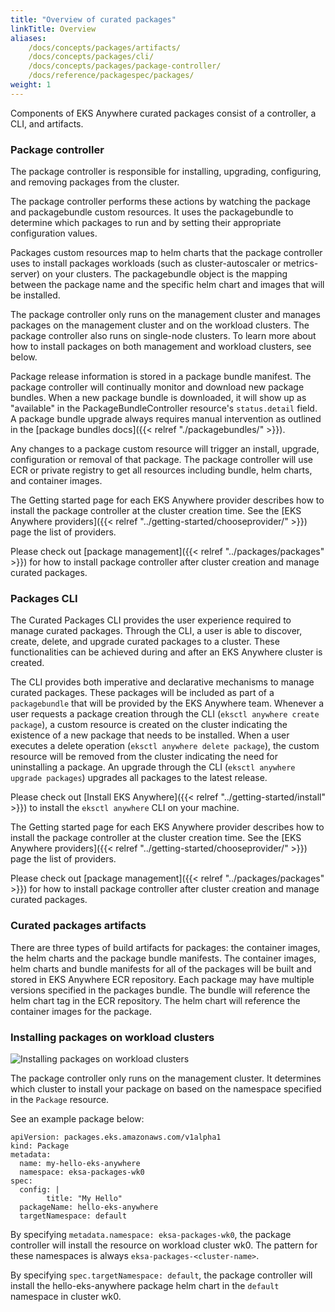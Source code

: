 ```yaml
---
title: "Overview of curated packages"
linkTitle: Overview
aliases:
    /docs/concepts/packages/artifacts/
    /docs/concepts/packages/cli/
    /docs/concepts/packages/package-controller/
    /docs/reference/packagespec/packages/
weight: 1
---
```


Components of EKS Anywhere curated packages consist of a controller, a CLI, and artifacts.

### Package controller
The package controller is responsible for installing, upgrading, configuring, and removing packages from the cluster.

The package controller performs these actions by watching the package and packagebundle custom resources. It uses the packagebundle to determine which packages to run and by setting their appropriate configuration values.

Packages custom resources map to helm charts that the package controller uses to install packages workloads (such as cluster-autoscaler or metrics-server) on your clusters. The packagebundle object is the mapping between the package name and the specific helm chart and images that will be installed.

The package controller only runs on the management cluster and manages packages on the management cluster and on the workload clusters.
The package controller also runs on single-node clusters.
To learn more about how to install packages on both management and workload clusters, see below.

Package release information is stored in a package bundle manifest. The package controller will continually monitor and download new package bundles. When a new package bundle is downloaded, it will show up as "available" in the PackageBundleController resource's `status.detail` field. A package bundle upgrade always requires manual intervention as outlined in the [package bundles docs]({{< relref "./packagebundles/" >}}).

Any changes to a package custom resource will trigger an install, upgrade, configuration or removal of that package. The package controller will use ECR or private registry to get all resources including bundle, helm charts, and container images.

The Getting started page for each EKS Anywhere provider describes how to install the package controller at the cluster creation time. See the [EKS Anywhere providers]({{< relref "../getting-started/chooseprovider/" >}}) page the list of providers.

Please check out [package management]({{< relref "../packages/packages" >}}) for how to install package controller after cluster creation and manage curated packages.

### Packages CLI
The Curated Packages CLI provides the user experience required to manage curated packages.
Through the CLI, a user is able to discover, create, delete, and upgrade curated packages to a cluster.
These functionalities can be achieved during and after an EKS Anywhere cluster is created.

The CLI provides both imperative and declarative mechanisms to manage curated packages. These 
packages will be included as part of a `packagebundle` that will be provided by the EKS Anywhere team.
Whenever a user requests a package creation through the CLI (`eksctl anywhere create package`), a custom resource is created on the cluster
indicating the existence of a new package that needs to be installed. When a user executes a delete operation (`eksctl anywhere delete package`),
the custom resource will be removed from the cluster indicating the need for uninstalling a package. 
An upgrade through the CLI (`eksctl anywhere upgrade packages`) upgrades all packages to the latest release.

Please check out [Install EKS Anywhere]({{< relref "../getting-started/install" >}}) to install the `eksctl anywhere` CLI on your machine.

The Getting started page for each EKS Anywhere provider describes how to install the package controller at the cluster creation time. See the [EKS Anywhere providers]({{< relref "../getting-started/chooseprovider/" >}}) page the list of providers.

Please check out [package management]({{< relref "../packages/packages" >}}) for how to install package controller after cluster creation and manage curated packages.

### Curated packages artifacts
There are three types of build artifacts for packages: the container images, the helm charts and the package bundle manifests. The container images, helm charts and bundle manifests for all of the packages will be built and stored in EKS Anywhere ECR repository. Each package may have multiple versions specified in the packages bundle. The bundle will reference the helm chart tag in the ECR repository. The helm chart will reference the container images for the package.


### Installing packages on workload clusters

![Installing packages on workload clusters](/images/packages-controller-workload-cluster.svg)

The package controller only runs on the management cluster. It determines which cluster to install your package on based on the namespace specified in the `Package` resource.

See an example package below:
```
apiVersion: packages.eks.amazonaws.com/v1alpha1
kind: Package
metadata:
  name: my-hello-eks-anywhere
  namespace: eksa-packages-wk0
spec:
  config: |
        title: "My Hello"
  packageName: hello-eks-anywhere
  targetNamespace: default
```

By specifying `metadata.namespace: eksa-packages-wk0`, the package controller will install the resource on workload cluster wk0.
The pattern for these namespaces is always `eksa-packages-<cluster-name>`.

By specifying `spec.targetNamespace: default`, the package controller will install the hello-eks-anywhere package helm chart in the `default` namespace in cluster wk0.
